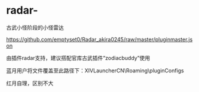 # radar-
古武小怪阶段的小怪雷达

https://github.com/emptyset0/Radar_akira0245/raw/master/pluginmaster.json

由插件radar支持，建议搭配官库古武插件“zodiacbuddy”使用

蓝月用户将文件覆盖至此路径下：XIVLauncherCN\Roaming\pluginConfigs

红月自理，区别不大
